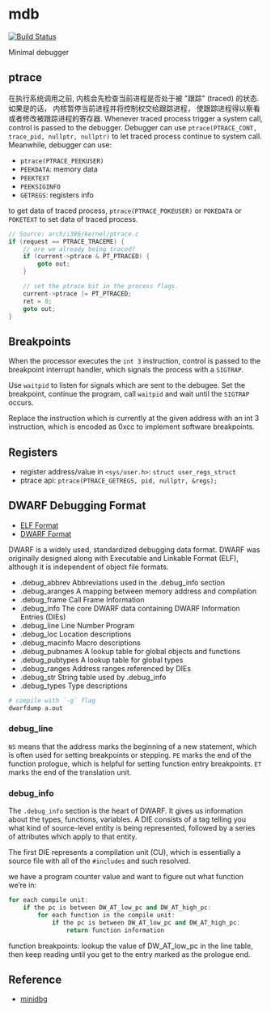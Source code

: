 # mdb

[![Build Status](https://travis-ci.org/sabertazimi/mdb.svg?branch=master)](https://travis-ci.org/sabertazimi/mdb)

Minimal debugger

## ptrace

在执行系统调用之前, 内核会先检查当前进程是否处于被 "跟踪" (traced) 的状态.
如果是的话， 内核暂停当前进程并将控制权交给跟踪进程， 使跟踪进程得以察看或者修改被跟踪进程的寄存器.
Whenever traced process trigger a system call,
control is passed to the debugger.
Debugger can use `ptrace(PTRACE_CONT, trace_pid, nullptr, nullptr)`
to let traced process continue to system call.
Meanwhile, debugger can use:

- `ptrace(PTRACE_PEEKUSER)`
- `PEEKDATA`: memory data
- `PEEKTEXT`
- `PEEKSIGINFO`
- `GETREGS`: registers info

to get data of traced process,
`ptrace(PTRACE_POKEUSER)` or `POKEDATA` or `POKETEXT`
to set data of traced process.

```c
// Source: arch/i386/kernel/ptrace.c
if (request == PTRACE_TRACEME) {
    // are we already being traced?
    if (current->ptrace & PT_PTRACED) {
        goto out;
    }

    // set the ptrace bit in the process flags.
    current->ptrace |= PT_PTRACED;
    ret = 0;
    goto out;
}
```

## Breakpoints

When the processor executes the `int 3` instruction,
control is passed to the breakpoint interrupt handler,
which signals the process with a `SIGTRAP`.

Use `waitpid` to listen for signals which are sent to the debugee.
Set the breakpoint, continue the program,
call `waitpid` and wait until the `SIGTRAP` occurs.

Replace the instruction which is currently
at the given address with an int 3 instruction,
which is encoded as 0xcc to implement software breakpoints.

## Registers

- register address/value in `<sys/user.h>`: `struct user_regs_struct`
- ptrace api: `ptrace(PTRACE_GETREGS, pid, nullptr, &regs);`

## DWARF Debugging Format

- [ELF Format](http://www.skyfree.org/linux/references/ELF_Format.pdf)
- [DWARF Format](http://www.dwarfstd.org/doc/Debugging%20using%20DWARF-2012.pdf)

DWARF is a widely used, standardized debugging data format.
DWARF was originally designed along with Executable and Linkable Format (ELF),
although it is independent of object file formats.

- .debug_abbrev Abbreviations used in the .debug_info section
- .debug_aranges A mapping between memory address and compilation
- .debug_frame Call Frame Information
- .debug_info The core DWARF data containing DWARF Information Entries (DIEs)
- .debug_line Line Number Program
- .debug_loc Location descriptions
- .debug_macinfo Macro descriptions
- .debug_pubnames A lookup table for global objects and functions
- .debug_pubtypes A lookup table for global types
- .debug_ranges Address ranges referenced by DIEs
- .debug_str String table used by .debug_info
- .debug_types Type descriptions

```bash
# compile with `-g` flag
dwarfdump a.out
```

### debug_line

`NS` means that the address marks the beginning of a new statement,
which is often used for setting breakpoints or stepping.
`PE` marks the end of the function prologue,
which is helpful for setting function entry breakpoints.
`ET` marks the end of the translation unit.

### debug_info

The `.debug_info` section is the heart of DWARF.
It gives us information about the types, functions, variables.
A DIE consists of a tag telling you what kind of source-level entity is being represented,
followed by a series of attributes which apply to that entity.

The first DIE represents a compilation unit (CU),
which is essentially a source file with all of the `#includes` and such resolved.

we have a program counter value and want to figure out what function we’re in:

```cpp
for each compile unit:
    if the pc is between DW_AT_low_pc and DW_AT_high_pc:
        for each function in the compile unit:
            if the pc is between DW_AT_low_pc and DW_AT_high_pc:
                return function information
```

function breakpoints:
lookup the value of DW_AT_low_pc in the line table,
then keep reading until you get to the entry marked as the prologue end.

## Reference

- [minidbg](https://github.com/sabertazimi/mdb)

